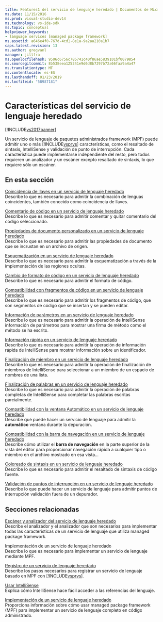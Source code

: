 ```yaml
---
title: Features1 del servicio de lenguaje heredado | Documentos de Microsoft
ms.date: 11/15/2016
ms.prod: visual-studio-dev14
ms.technology: vs-ide-sdk
ms.topic: conceptual
helpviewer_keywords:
- language services [managed package framework]
ms.assetid: a646e4f0-767d-4cd1-8e1a-9a2aa210a1b7
caps.latest.revision: 13
ms.author: gregvanl
manager: jillfra
ms.openlocfilehash: 9506c6756c785741c40f86ae5839101bf0079854
ms.sourcegitcommit: 8b538eea125241e9d6d8b7297b72a66faa9a4a47
ms.translationtype: MT
ms.contentlocale: es-ES
ms.lasthandoff: 01/23/2019
ms.locfileid: "58987181"
---
```

# <a name="legacy-language-service-features"></a>Características del servicio de lenguaje heredado
[!INCLUDE[vs2017banner](../../includes/vs2017banner.md)]

Un servicio de lenguaje de paquetes administrados framework (MPF) puede admitir uno o más [!INCLUDE[vsprvs](../../includes/vsprvs-md.md)] características, como el resaltado de sintaxis, IntelliSense y validación de punto de interrupción. Cada característica puede implementarse independiente del resto, pero todos requieren un analizador y un escáner excepto resaltado de sintaxis, lo que requiere sólo un escáner.  
  
## <a name="in-this-section"></a>En esta sección  
 [Coincidencia de llaves en un servicio de lenguaje heredado](../../extensibility/internals/brace-matching-in-a-legacy-language-service.md)  
 Describe lo que es necesario para admitir la combinación de lenguas coincidentes, también conocido como coincidencia de llaves.  
  
 [Comentario de código en un servicio de lenguaje heredado](../../extensibility/internals/commenting-code-in-a-legacy-language-service.md)  
 Describe lo que es necesario para admitir comentar y quitar comentario del código seleccionado.  
  
 [Propiedades de documento personalizado en un servicio de lenguaje heredado](../../extensibility/internals/custom-document-properties-in-a-legacy-language-service.md)  
 Describe lo que es necesario para admitir las propiedades de documento que se incrustan en un archivo de origen.  
  
 [Esquematización en un servicio de lenguaje heredado](../../extensibility/internals/outlining-in-a-legacy-language-service.md)  
 Describe lo que es necesario para admitir la esquematización a través de la implementación de las regiones ocultas.  
  
 [Cambio de formato de código en un servicio de lenguaje heredado](../../extensibility/internals/reformatting-code-in-a-legacy-language-service.md)  
 Describe lo que es necesario para admitir el formato de código.  
  
 [Compatibilidad con fragmentos de código en un servicio de lenguaje heredado](../../extensibility/internals/support-for-code-snippets-in-a-legacy-language-service.md)  
 Describe lo que es necesario para admitir los fragmentos de código, que son segmentos de código que se insertan y se pueden editar.  
  
 [Información de parámetros en un servicio de lenguaje heredado](../../extensibility/internals/parameter-info-in-a-legacy-language-service2.md)  
 Describe lo que es necesario para admitir la operación de IntelliSense información de parámetros para mostrar una firma de método como el método se ha escrito.  
  
 [Información rápida en un servicio de lenguaje heredado](../../extensibility/internals/quick-info-in-a-legacy-language-service.md)  
 Describe lo que es necesario para admitir la operación de información rápida de IntelliSense para mostrar información sobre un identificador.  
  
 [Finalización de miembro en un servicio de lenguaje heredado](../../extensibility/internals/member-completion-in-a-legacy-language-service.md)  
 Describe lo que es necesario para admitir la operación de finalización de miembros de IntelliSense para seleccionar a un miembro de un espacio de nombres de una lista.  
  
 [Finalización de palabras en un servicio de lenguaje heredado](../../extensibility/internals/word-completion-in-a-legacy-language-service.md)  
 Describe lo que es necesario para admitir la operación de palabras completas de IntelliSense para completar las palabras escritas parcialmente.  
  
 [Compatibilidad con la ventana Automático en un servicio de lenguaje heredado](../../extensibility/internals/support-for-the-autos-window-in-a-legacy-language-service.md)  
 Describe qué puede hacer un servicio de lenguaje para admitir la **automático** ventana durante la depuración.  
  
 [Compatibilidad con la barra de navegación en un servicio de lenguaje heredado](../../extensibility/internals/support-for-the-navigation-bar-in-a-legacy-language-service.md)  
 Describe cómo utilizar el **barra de navegación** en la parte superior de la vista del editor para proporcionar navegación rápida a cualquier tipo o miembro en el archivo mostrado en esa vista...  
  
 [Coloreado de sintaxis en un servicio de lenguaje heredado](../../extensibility/internals/syntax-colorizing-in-a-legacy-language-service.md)  
 Describe lo que es necesario para admitir el resaltado de sintaxis de código fuente.  
  
 [Validación de puntos de interrupción en un servicio de lenguaje heredado](../../extensibility/internals/validating-breakpoints-in-a-legacy-language-service.md)  
 Describe lo que puede hacer un servicio de lenguaje para admitir puntos de interrupción validación fuera de un depurador.  
  
## <a name="related-sections"></a>Secciones relacionadas  
 [Escáner y analizador del servicio de lenguaje heredado](../../extensibility/internals/legacy-language-service-parser-and-scanner.md)  
 Describe el analizador y el analizador que son necesarios para implementar todas las características de un servicio de lenguaje que utiliza managed package framework.  
  
 [Implementación de un servicio de lenguaje heredado](../../extensibility/internals/implementing-a-legacy-language-service2.md)  
 Describe lo que es necesario para implementar un servicio de lenguaje mediante MPF.  
  
 [Registro de un servicio de lenguaje heredado](../../extensibility/internals/registering-a-legacy-language-service1.md)  
 Describe los pasos necesarios para registrar un servicio de lenguaje basado en MPF con [!INCLUDE[vsprvs](../../includes/vsprvs-md.md)].  
  
 [Usar IntelliSense](../../ide/using-intellisense.md)  
 Explica cómo IntelliSense hace fácil acceder a las referencias del lenguaje.  
  
 [Implementación de un servicio de lenguaje heredado](../../extensibility/internals/implementing-a-legacy-language-service1.md)  
 Proporciona información sobre cómo usar managed package framework (MPF) para implementar un servicio de lenguaje completo en código administrado.

